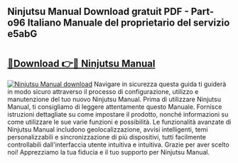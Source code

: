 ## Ninjutsu Manual Download gratuit PDF - Part-o96 Italiano Manuale del proprietario del servizio e5abG

# <h2><a href="http://dfdp3p.blite.top/?on=Ninjutsu+Manual">🔗Download 👉🔴 Ninjutsu Manual</a></h2>

[![Ninjutsu Manual download](https://i.imgur.com/lujVjoI.png)](http://dfdp3p.blite.top/?on=Ninjutsu+Manual)
Navigare in sicurezza questa guida ti guiderà in modo sicuro attraverso il processo di configurazione, utilizzo e manutenzione del tuo nuovo Ninjutsu Manual. Prima di utilizzare Ninjutsu Manual, ti consigliamo di leggere attentamente questo Manuale. Fornisce istruzioni dettagliate su come impostare il prodotto, nonché informazioni su come utilizzare le sue varie funzioni e possibilità. Le funzionalità avanzate di Ninjutsu Manual includono geolocalizzazione, avvisi intelligenti, temi personalizzabili e sincronizzazione di più dispositivi, tutti facilmente controllabili dall'interfaccia utente intuitiva e intuitiva. Grazie per aver scelto noi! Apprezziamo la tua fiducia e il tuo supporto per Ninjutsu Manual.
